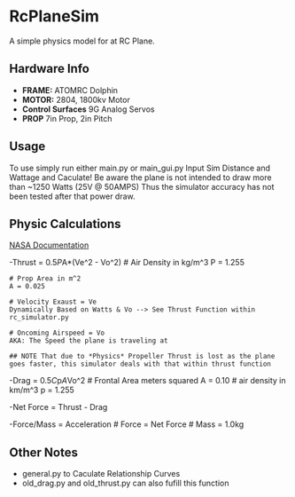 # RcPlaneSim

A simple physics model for at RC Plane.

## Hardware Info

- **FRAME:** ATOMRC Dolphin
- **MOTOR:** 2804, 1800kv Motor
- **Control Surfaces** 9G Analog Servos
- **PROP** 7in Prop, 2in Pitch

## Usage

To use simply run either main.py or main_gui.py
Input Sim Distance and Wattage and Caculate!
Be aware the plane is not intended to draw more than ~1250 Watts (25V @ 50AMPS)
Thus the simulator accuracy has not been tested after that power draw.

## Physic Calculations

[NASA Documentation](https://www1.grc.nasa.gov/beginners-guide-to-aeronautics/propeller-thrust/)

-Thrust = 0.5*P*A*(Ve^2 - Vo^2)
    # Air Density in kg/m^3
    P = 1.255

    # Prop Area in m^2
    A = 0.025

    # Velocity Exaust = Ve
    Dynamically Based on Watts & Vo --> See Thrust Function within rc_simulator.py

    # Oncoming Airspeed = Vo
    AKA: The Speed the plane is traveling at

    ## NOTE That due to *Physics* Propeller Thrust is lost as the plane goes faster, this simulator deals with that within thrust function

-Drag = 0.5*C*p*A*Vo^2
    # Frontal Area meters squared
    A = 0.10
    # air density in km/m^3
    p = 1.255

-Net Force = Thrust - Drag

-Force/Mass = Acceleration
    # Force = Net Force
    # Mass = 1.0kg

## Other Notes

- general.py to Caculate Relationship Curves
- old_drag.py and old_thrust.py can also fufill this function
